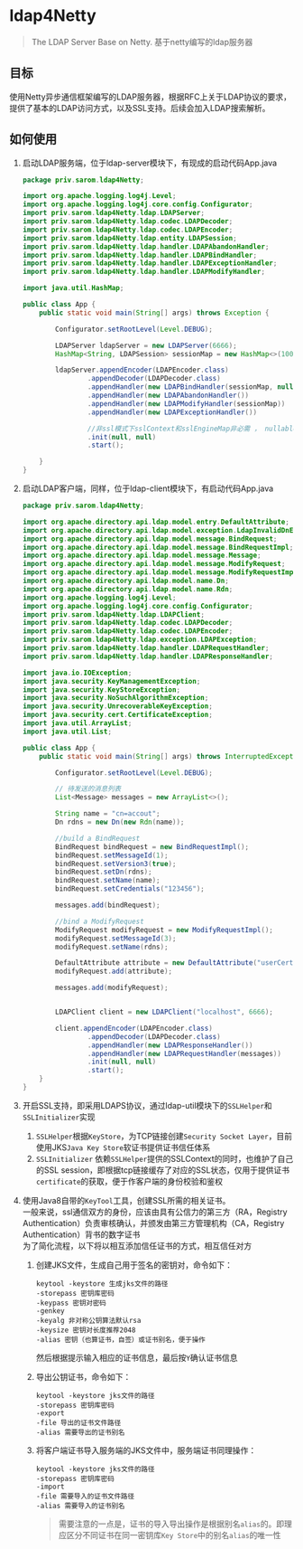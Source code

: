 # ldap4Netty
> The LDAP Server Base on Netty. 基于netty编写的ldap服务器

## 目标
使用Netty异步通信框架编写的LDAP服务器，根据RFC上关于LDAP协议的要求，提供了基本的LDAP访问方式，以及SSL支持。后续会加入LDAP搜索解析。

## 如何使用

1. 启动LDAP服务端，位于ldap-server模块下，有现成的启动代码App.java
    ```java
    package priv.sarom.ldap4Netty;
    
    import org.apache.logging.log4j.Level;
    import org.apache.logging.log4j.core.config.Configurator;
    import priv.sarom.ldap4Netty.ldap.LDAPServer;
    import priv.sarom.ldap4Netty.ldap.codec.LDAPDecoder;
    import priv.sarom.ldap4Netty.ldap.codec.LDAPEncoder;
    import priv.sarom.ldap4Netty.ldap.entity.LDAPSession;
    import priv.sarom.ldap4Netty.ldap.handler.LDAPAbandonHandler;
    import priv.sarom.ldap4Netty.ldap.handler.LDAPBindHandler;
    import priv.sarom.ldap4Netty.ldap.handler.LDAPExceptionHandler;
    import priv.sarom.ldap4Netty.ldap.handler.LDAPModifyHandler;
    
    import java.util.HashMap;
    
    public class App {
        public static void main(String[] args) throws Exception {
    
            Configurator.setRootLevel(Level.DEBUG);
    
            LDAPServer ldapServer = new LDAPServer(6666);
            HashMap<String, LDAPSession> sessionMap = new HashMap<>(100);
    
            ldapServer.appendEncoder(LDAPEncoder.class)
                    .appendDecoder(LDAPDecoder.class)
                    .appendHandler(new LDAPBindHandler(sessionMap, null))
                    .appendHandler(new LDAPAbandonHandler())
                    .appendHandler(new LDAPModifyHandler(sessionMap))
                    .appendHandler(new LDAPExceptionHandler())
    
                    //非ssl模式下sslContext和sslEngineMap非必需 ， nullable
                    .init(null, null)
                    .start();
    
        }
    }
    ```
2. 启动LDAP客户端，同样，位于ldap-client模块下，有启动代码App.java
    ```java
    package priv.sarom.ldap4Netty;
    
    import org.apache.directory.api.ldap.model.entry.DefaultAttribute;
    import org.apache.directory.api.ldap.model.exception.LdapInvalidDnException;
    import org.apache.directory.api.ldap.model.message.BindRequest;
    import org.apache.directory.api.ldap.model.message.BindRequestImpl;
    import org.apache.directory.api.ldap.model.message.Message;
    import org.apache.directory.api.ldap.model.message.ModifyRequest;
    import org.apache.directory.api.ldap.model.message.ModifyRequestImpl;
    import org.apache.directory.api.ldap.model.name.Dn;
    import org.apache.directory.api.ldap.model.name.Rdn;
    import org.apache.logging.log4j.Level;
    import org.apache.logging.log4j.core.config.Configurator;
    import priv.sarom.ldap4Netty.ldap.LDAPClient;
    import priv.sarom.ldap4Netty.ldap.codec.LDAPDecoder;
    import priv.sarom.ldap4Netty.ldap.codec.LDAPEncoder;
    import priv.sarom.ldap4Netty.ldap.exception.LDAPException;
    import priv.sarom.ldap4Netty.ldap.handler.LDAPRequestHandler;
    import priv.sarom.ldap4Netty.ldap.handler.LDAPResponseHandler;
    
    import java.io.IOException;
    import java.security.KeyManagementException;
    import java.security.KeyStoreException;
    import java.security.NoSuchAlgorithmException;
    import java.security.UnrecoverableKeyException;
    import java.security.cert.CertificateException;
    import java.util.ArrayList;
    import java.util.List;
    
    public class App {
        public static void main(String[] args) throws InterruptedException, LdapInvalidDnException, CertificateException, UnrecoverableKeyException, NoSuchAlgorithmException, IOException, KeyManagementException, KeyStoreException, LDAPException {
    
            Configurator.setRootLevel(Level.DEBUG);
    
            // 待发送的消息列表
            List<Message> messages = new ArrayList<>();
    
            String name = "cn=accout";
            Dn rdns = new Dn(new Rdn(name));
    
            //build a BindRequest
            BindRequest bindRequest = new BindRequestImpl();
            bindRequest.setMessageId(1);
            bindRequest.setVersion3(true);
            bindRequest.setDn(rdns);
            bindRequest.setName(name);
            bindRequest.setCredentials("123456");
    
            messages.add(bindRequest);
    
            //bind a ModifyRequest
            ModifyRequest modifyRequest = new ModifyRequestImpl();
            modifyRequest.setMessageId(3);
            modifyRequest.setName(rdns);
    
            DefaultAttribute attribute = new DefaultAttribute("userCertificate;binary", "testdemo".getBytes());
            modifyRequest.add(attribute);
    
            messages.add(modifyRequest);
    
    
            LDAPClient client = new LDAPClient("localhost", 6666);
    
            client.appendEncoder(LDAPEncoder.class)
                    .appendDecoder(LDAPDecoder.class)
                    .appendHandler(new LDAPResponseHandler())
                    .appendHandler(new LDAPRequestHandler(messages))
                    .init(null, null)
                    .start();
        }
    }

    ```
3. 开启SSL支持，即采用LDAPS协议，通过ldap-util模块下的`SSLHelper`和`SSLInitializer`实现
    1. `SSLHelper`根据`KeyStore`，为TCP链接创建`Security Socket Layer`，目前使用JKS`Java Key Store`软证书提供证书信任体系
    2. `SSLInitializer` 依赖`SSLHelper`提供的SSLContext的同时，也维护了自己的SSL session，即根据tcp链接缓存了对应的SSL状态，仅用于提供证书`certificate`的获取，便于作客户端的身份校验和鉴权
    
4. 使用Java8自带的`KeyTool`工具，创建SSL所需的相关证书。
    <br>一般来说，ssl通信双方的身份，应该由具有公信力的第三方（RA，Registry Authentication）负责审核确认，并颁发由第三方管理机构（CA，Registry Authentication）背书的数字证书
    <br>为了简化流程，以下将以相互添加信任证书的方式，相互信任对方
    
    1. 创建JKS文件，生成自己用于签名的密钥对，命令如下：
        ```
        keytool -keystore 生成jks文件的路径 
        -storepass 密钥库密码 
        -keypass 密钥对密码 
        -genkey 
        -keyalg 非对称公钥算法默认rsa 
        -keysize 密钥对长度推荐2048
        -alias 密钥（也算证书，自签）或证书别名，便于操作
        ```
        然后根据提示输入相应的证书信息，最后按`Y`确认证书信息
    2. 导出公钥证书，命令如下：
        ```
        keytool -keystore jks文件的路径 
        -storepass 密钥库密码
        -export
        -file 导出的证书文件路径
        -alias 需要导出的证书别名
        ```

    3. 将客户端证书导入服务端的JKS文件中，服务端证书同理操作：
        ```
        keytool -keystore jks文件的路径 
        -storepass 密钥库密码
        -import
        -file 需要导入的证书文件路径
        -alias 需要导入的证书别名
        ```
        >需要注意的一点是，证书的导入导出操作是根据别名`alias`的。即理应区分不同证书在同一密钥库`Key Store`中的别名`alias`的唯一性
